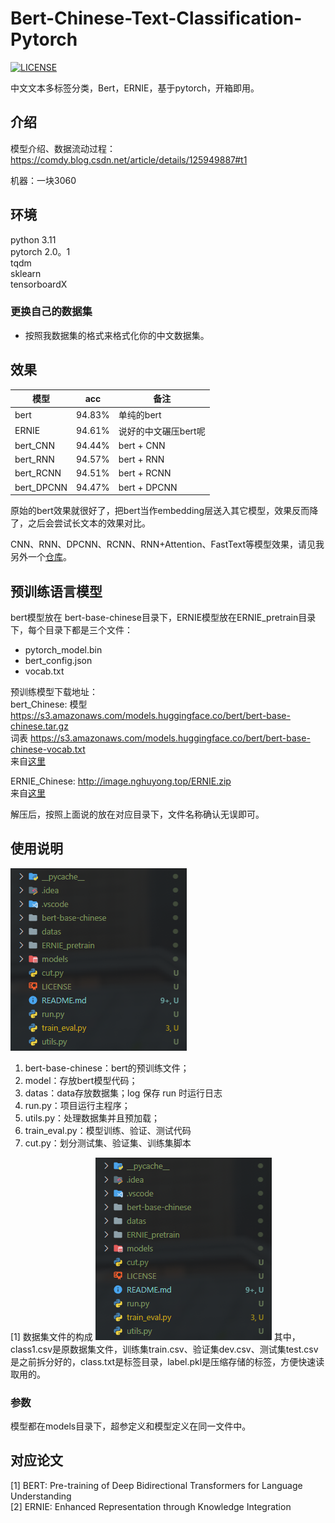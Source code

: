 # Bert-Chinese-Text-Classification-Pytorch
[![LICENSE](https://img.shields.io/badge/license-Anti%20996-blue.svg)](https://github.com/996icu/996.ICU/blob/master/LICENSE)

中文文本多标签分类，Bert，ERNIE，基于pytorch，开箱即用。

## 介绍
模型介绍、数据流动过程：<https://comdy.blog.csdn.net/article/details/125949887#t1>

机器：一块3060

## 环境
python 3.11  
pytorch 2.0。1  
tqdm  
sklearn  
tensorboardX  



### 更换自己的数据集
 - 按照我数据集的格式来格式化你的中文数据集。  


## 效果

模型|acc|备注
--|--|--
bert|94.83%|单纯的bert
ERNIE|94.61%|说好的中文碾压bert呢  
bert_CNN|94.44%|bert + CNN  
bert_RNN|94.57%|bert + RNN  
bert_RCNN|94.51%|bert + RCNN  
bert_DPCNN|94.47%|bert + DPCNN  

原始的bert效果就很好了，把bert当作embedding层送入其它模型，效果反而降了，之后会尝试长文本的效果对比。

CNN、RNN、DPCNN、RCNN、RNN+Attention、FastText等模型效果，请见我另外一个[仓库](https://github.com/649453932/Chinese-Text-Classification-Pytorch)。  

## 预训练语言模型
bert模型放在 bert-base-chinese目录下，ERNIE模型放在ERNIE_pretrain目录下，每个目录下都是三个文件：
 - pytorch_model.bin  
 - bert_config.json  
 - vocab.txt  

预训练模型下载地址：  
bert_Chinese: 模型 https://s3.amazonaws.com/models.huggingface.co/bert/bert-base-chinese.tar.gz  
              词表 https://s3.amazonaws.com/models.huggingface.co/bert/bert-base-chinese-vocab.txt  
来自[这里](https://github.com/huggingface/pytorch-transformers)   


ERNIE_Chinese: http://image.nghuyong.top/ERNIE.zip  
来自[这里](https://github.com/nghuyong/ERNIE-Pytorch)  

解压后，按照上面说的放在对应目录下，文件名称确认无误即可。  

## 使用说明
![Alt text](image/md/image.png)

1. bert-base-chinese：bert的预训练文件；
2. model：存放bert模型代码；
3. datas：data存放数据集；log 保存 run 时运行日志
4. run.py：项目运行主程序；
5. utils.py：处理数据集并且预加载；
6. train_eval.py：模型训练、验证、测试代码
7. cut.py：划分测试集、验证集、训练集脚本

[1] 数据集文件的构成
![!\[Alt text\](image.png)](image/md/image.png)
其中，class1.csv是原数据集文件，训练集train.csv、验证集dev.csv、测试集test.csv是之前拆分好的，class.txt是标签目录，label.pkl是压缩存储的标签，方便快速读取用的。

### 参数
模型都在models目录下，超参定义和模型定义在同一文件中。  



## 对应论文
[1] BERT: Pre-training of Deep Bidirectional Transformers for Language Understanding  
[2] ERNIE: Enhanced Representation through Knowledge Integration  
